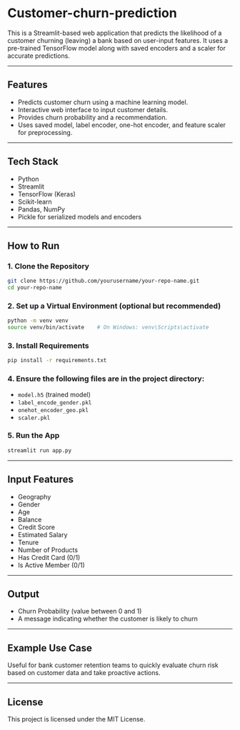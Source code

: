 # Customer-churn-prediction


This is a Streamlit-based web application that predicts the likelihood of a customer churning (leaving) a bank based on user-input features. It uses a pre-trained TensorFlow model along with saved encoders and a scaler for accurate predictions.

---

## Features

- Predicts customer churn using a machine learning model.
- Interactive web interface to input customer details.
- Provides churn probability and a recommendation.
- Uses saved model, label encoder, one-hot encoder, and feature scaler for preprocessing.

---

## Tech Stack

- Python
- Streamlit
- TensorFlow (Keras)
- Scikit-learn
- Pandas, NumPy
- Pickle for serialized models and encoders

---

## How to Run

### 1. Clone the Repository
```bash
git clone https://github.com/yourusername/your-repo-name.git
cd your-repo-name
````

### 2. Set up a Virtual Environment (optional but recommended)

```bash
python -m venv venv
source venv/bin/activate    # On Windows: venv\Scripts\activate
```

### 3. Install Requirements

```bash
pip install -r requirements.txt
```

### 4. Ensure the following files are in the project directory:

* `model.h5` (trained model)
* `label_encode_gender.pkl`
* `onehot_encoder_geo.pkl`
* `scaler.pkl`

### 5. Run the App

```bash
streamlit run app.py
```

---

## Input Features

* Geography
* Gender
* Age
* Balance
* Credit Score
* Estimated Salary
* Tenure
* Number of Products
* Has Credit Card (0/1)
* Is Active Member (0/1)

---

## Output

* Churn Probability (value between 0 and 1)
* A message indicating whether the customer is likely to churn

---

## Example Use Case

Useful for bank customer retention teams to quickly evaluate churn risk based on customer data and take proactive actions.

---

## License

This project is licensed under the MIT License.

```

